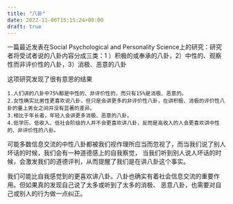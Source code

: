 ```yaml
---
title: "八卦"
date: 2022-11-06T15:15:24+08:00
draft: true
---
```


一篇最近发表在Social Psychological and Personality Science上的研究：研究者将受试者说的八卦内容分成三类：1
）积极的或奉承的八卦，2）中性的、观察性而非评价性的八卦，3）消极、恶意的八卦

这项研究发现了很有意思的结果
```shell
1.人们讲的八卦中75%都是中性的、非评价性的，而只有15%是消极、恶意的。
2.女性确实比男性更喜欢说八卦，但只是会讲更多的非评价性八卦，在讲积极、消极的评价性八卦的量上男女之间并没有显著的差异。
3.相比于年长者，年轻人会讲更多消极、恶意的八卦。
4.低学历、低收入、低社会阶级的人并不会更喜欢讲八卦，反而是高收入的人会更喜欢讲中性的、非评价性的八卦。
```
可能多数信息交流的中性八卦都被我们视作理所应当而忽视了，而当我们说了别人坏话的时候，我们会有一种道德感上的自我察觉，
当我们听到别人说人坏话的时候，会激发我们的道德评判，从而提醒了我们是在讲八卦这个事实。

我们可能比自我感觉到的更喜欢讲八卦。八卦也确实有着社会信息交流的重要作用。但如果真的发现自己说了太多或听到了太多的消极、
恶意八卦，也需要对自己或别人的行为做一点纠正。


